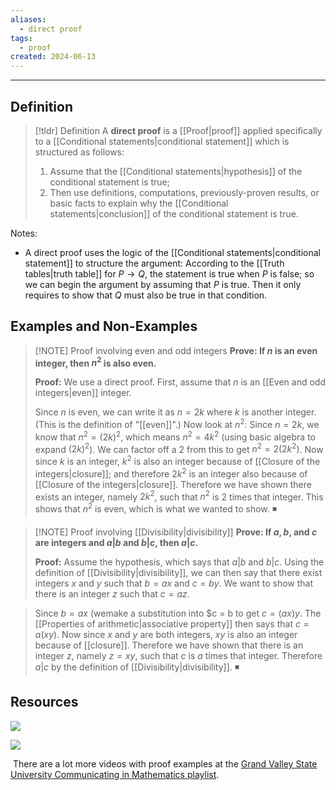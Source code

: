 ```yaml
---
aliases:
  - direct proof
tags:
  - proof
created: 2024-06-13
---
```


---
## Definition 

> [!tldr] Definition
> A **direct proof** is a [[Proof|proof]] applied specifically to a [[Conditional statements|conditional statement]] which is structured as follows: 
> 1. Assume that the [[Conditional statements|hypothesis]] of the conditional statement is true; 
> 2. Then use definitions, computations, previously-proven results, or basic facts to explain why the [[Conditional statements|conclusion]] of the conditional statement is true. 

Notes: 
- A direct proof uses the logic of the [[Conditional statements|conditional statement]] to structure the argument: According to the [[Truth tables|truth table]] for $P \rightarrow Q$, the statement is true when $P$ is false; so we can begin the argument by assuming that $P$ is true. Then it only requires to show that $Q$ must also be true in that condition. 

## Examples and Non-Examples


> [!NOTE] Proof involving even and odd integers
> **Prove: If $n$ is an even integer, then $n^2$ is also even.** 
> 
> **Proof:** We use a direct proof. First, assume that $n$ is an [[Even and odd integers|even]] integer. 
> 
> Since $n$ is even, we can write it as $n = 2k$ where $k$ is another integer. (This is the definition of "[[even]]".) Now look at $n^2$: Since $n = 2k$, we know that $n^2 = (2k)^2$, which means $n^2 = 4k^2$ (using basic algebra to expand $(2k)^2$). We can factor off a $2$ from this to get $n^2 = 2(2k^2)$. Now since $k$ is an integer, $k^2$ is also an integer because of [[Closure of the integers|closure]]; and therefore $2k^2$ is an integer also because of [[Closure of the integers|closure]]. Therefore we have shown there exists an integer, namely $2k^2$, such that $n^2$ is 2 times that integer. This shows that $n^2$ is even, which is what we wanted to show. ◾


> [!NOTE] Proof involving [[Divisibility|divisibility]]
> **Prove: If $a,b,$ and $c$ are integers and $a|b$ and $b|c$, then $a|c$.** 
> 
> **Proof:** Assume the hypothesis, which says that $a|b$ and $b|c$. Using the definition of [[Divisibility|divisibility]], we can then say that there exist integers $x$ and $y$ such that $b = ax$ and $c = by$. We want to show that there is an integer $z$ such that $c = az$.
> 
 




> Since $b = ax$ (wemake a substitution into $c = b[](Divis) to get $c = (ax)y$. The [[Properties of arithmetic|associative property]] then says that $c = a(xy)$. Now since $x$ and $y$ are both integers, $xy$ is also an integer because of [[closure]]. Therefore we have shown that there is an integer $z$, namely $z= xy$, such that $c$ is $a$ times that integer. Therefore $a | c$ by the definition of [[Divisibility|divisibility]]. ◾
> 
 


## Resources 

![](https://www.youtube.com/watch?v=H8LLINU6ebY)

![](https://www.youtube.com/watch?v=1tCOucLfdh0)

![]()
There are a lot more videos with proof examples at the [Grand Valley State University Communicating in Mathematics playlist](https://www.youtube.com/playlist?list=PL2419488168AE7001). 



